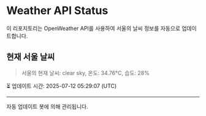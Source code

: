 
# Weather API Status

이 리포지토리는 OpenWeather API를 사용하여 서울의 날씨 정보를 자동으로 업데이트합니다.

## 현재 서울 날씨
> 서울의 현재 날씨: clear sky, 온도: 34.76°C, 습도: 28%

⏳ 업데이트 시간: 2025-07-12 05:29:07 (UTC)

---
자동 업데이트 봇에 의해 관리됩니다.
